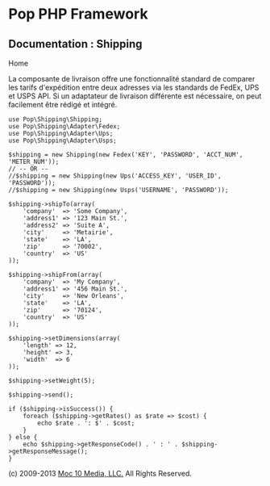 Pop PHP Framework
=================

Documentation : Shipping
------------------------

Home

La composante de livraison offre une fonctionnalité standard de comparer les tarifs d'expédition entre deux adresses via les standards de FedEx, UPS et USPS API. Si un adaptateur de livraison différente est nécessaire, on peut facilement être rédigé et intégré.

    use Pop\Shipping\Shipping;
    use Pop\Shipping\Adapter\Fedex;
    use Pop\Shipping\Adapter\Ups;
    use Pop\Shipping\Adapter\Usps;

    $shipping = new Shipping(new Fedex('KEY', 'PASSWORD', 'ACCT_NUM', 'METER_NUM'));
    // -- OR --
    //$shipping = new Shipping(new Ups('ACCESS_KEY', 'USER_ID', 'PASSWORD'));
    //$shipping = new Shipping(new Usps('USERNAME', 'PASSWORD'));

    $shipping->shipTo(array(
        'company'  => 'Some Company',
        'address1' => '123 Main St.',
        'address2' => 'Suite A',
        'city'     => 'Metairie',
        'state'    => 'LA',
        'zip'      => '70002',
        'country'  => 'US'
    ));

    $shipping->shipFrom(array(
        'company'  => 'My Company',
        'address1' => '456 Main St.',
        'city'     => 'New Orleans',
        'state'    => 'LA',
        'zip'      => '70124',
        'country'  => 'US'
    ));

    $shipping->setDimensions(array(
        'length' => 12,
        'height' => 3,
        'width'  => 6
    ));

    $shipping->setWeight(5);

    $shipping->send();

    if ($shipping->isSuccess()) {
        foreach ($shipping->getRates() as $rate => $cost) {
            echo $rate . ': $' . $cost;
        }
    } else {
        echo $shipping->getResponseCode() . ' : ' . $shipping->getResponseMessage();
    }

\(c) 2009-2013 [Moc 10 Media, LLC.](http://www.moc10media.com) All
Rights Reserved.
